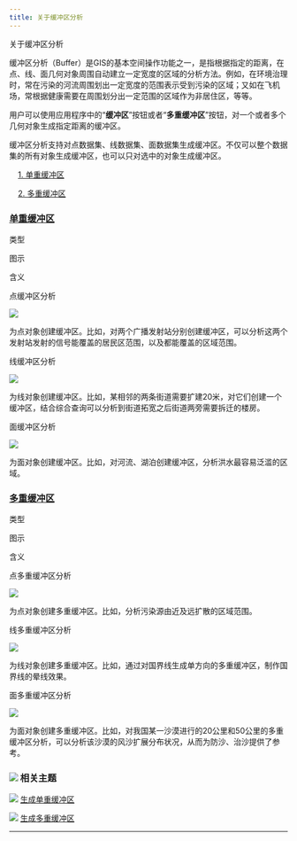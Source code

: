 ```yaml
---
title: 关于缓冲区分析
---
```


关于缓冲区分析

</div>

</div>

缓冲区分析（Buffer）是GIS的基本空间操作功能之一，是指根据指定的距离，在点、线、面几何对象周围自动建立一定宽度的区域的分析方法。例如，在环境治理时，常在污染的河流周围划出一定宽度的范围表示受到污染的区域；又如在飞机场，常根据健康需要在周围划分出一定范围的区域作为非居住区，等等。

用户可以使用应用程序中的“**缓冲区**”按钮或者“**多重缓冲区**”按钮，对一个或者多个几何对象生成指定距离的缓冲区。

缓冲区分析支持对点数据集、线数据集、面数据集生成缓冲区。不仅可以整个数据集的所有对象生成缓冲区，也可以只对选中的对象生成缓冲区。

    [1. 单重缓冲区](#1)

    [2. 多重缓冲区](#2)

### [单重缓冲区](#1)

类型

图示

含义

点缓冲区分析

![](/iDesktop-Cross/images/point_buffer.png)

为点对象创建缓冲区。比如，对两个广播发射站分别创建缓冲区，可以分析这两个发射站发射的信号能覆盖的居民区范围，以及都能覆盖的区域范围。

线缓冲区分析

![](/iDesktop-Cross/images/line_buffer.png)

为线对象创建缓冲区。比如，某相邻的两条街道需要扩建20米，对它们创建一个缓冲区，结合综合查询可以分析到街道拓宽之后街道两旁需要拆迁的楼房。

面缓冲区分析

![](/iDesktop-Cross/images/pgn_buffer.png)

为面对象创建缓冲区。比如，对河流、湖泊创建缓冲区，分析洪水最容易泛滥的区域。

### [多重缓冲区](#2)

类型

图示

含义

点多重缓冲区分析

![](/iDesktop-Cross/images/point_mutilbuffer.png)

为点对象创建多重缓冲区。比如，分析污染源由近及远扩散的区域范围。

线多重缓冲区分析

![](/iDesktop-Cross/images/line_mutilbuffer.png)

为线对象创建多重缓冲区。比如，通过对国界线生成单方向的多重缓冲区，制作国界线的晕线效果。

面多重缓冲区分析

![](/iDesktop-Cross/images/pgn_mutilbuffer.png)

为面对象创建多重缓冲区。比如，对我国某一沙漠进行的20公里和50公里的多重缓冲区分析，可以分析该沙漠的风沙扩展分布状况，从而为防沙、治沙提供了参考。

### ![](/iDesktop-Cross/images/seealso.png) 相关主题

![](/iDesktop-Cross/images/smalltitle.png) [生成单重缓冲区](/iDesktop-Cross/2016/04/14/buffer/SingleBuffer)

![](/iDesktop-Cross/images/smalltitle.png) [生成多重缓冲区](/iDesktop-Cross/2016/04/14/buffer/MutilBuffer)

------------------------------------------------------------------------

